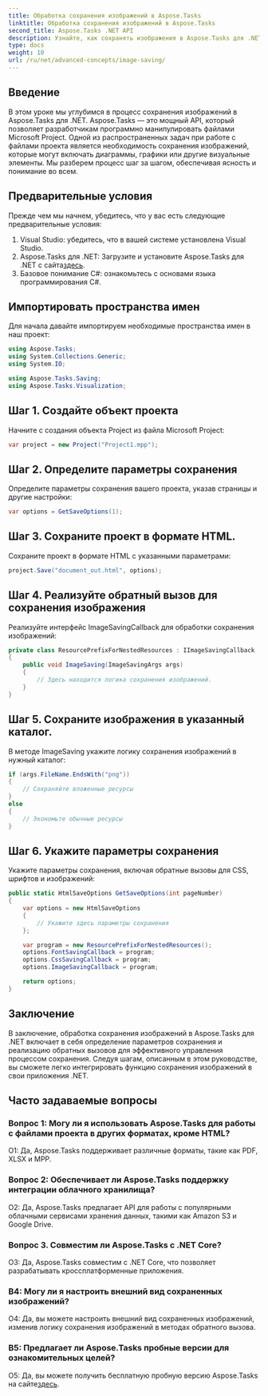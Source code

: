 ```yaml
---
title: Обработка сохранения изображений в Aspose.Tasks
linktitle: Обработка сохранения изображений в Aspose.Tasks
second_title: Aspose.Tasks .NET API
description: Узнайте, как сохранять изображения в Aspose.Tasks для .NET, используя пошаговые инструкции. Легко интегрируйте функцию сохранения изображений в свои приложения .NET.
type: docs
weight: 10
url: /ru/net/advanced-concepts/image-saving/
---
```

## Введение

В этом уроке мы углубимся в процесс сохранения изображений в Aspose.Tasks для .NET. Aspose.Tasks — это мощный API, который позволяет разработчикам программно манипулировать файлами Microsoft Project. Одной из распространенных задач при работе с файлами проекта является необходимость сохранения изображений, которые могут включать диаграммы, графики или другие визуальные элементы. Мы разберем процесс шаг за шагом, обеспечивая ясность и понимание во всем.

## Предварительные условия

Прежде чем мы начнем, убедитесь, что у вас есть следующие предварительные условия:

1. Visual Studio: убедитесь, что в вашей системе установлена Visual Studio.
2.  Aspose.Tasks для .NET: Загрузите и установите Aspose.Tasks для .NET с сайта[здесь](https://releases.aspose.com/tasks/net/).
3. Базовое понимание C#: ознакомьтесь с основами языка программирования C#.

## Импортировать пространства имен

Для начала давайте импортируем необходимые пространства имен в наш проект:

```csharp
using Aspose.Tasks;
using System.Collections.Generic;
using System.IO;

using Aspose.Tasks.Saving;
using Aspose.Tasks.Visualization;
```

## Шаг 1. Создайте объект проекта

Начните с создания объекта Project из файла Microsoft Project:

```csharp
var project = new Project("Project1.mpp");
```

## Шаг 2. Определите параметры сохранения

Определите параметры сохранения вашего проекта, указав страницы и другие настройки:

```csharp
var options = GetSaveOptions(1);
```

## Шаг 3. Сохраните проект в формате HTML.

Сохраните проект в формате HTML с указанными параметрами:

```csharp
project.Save("document_out.html", options);
```

## Шаг 4. Реализуйте обратный вызов для сохранения изображения

Реализуйте интерфейс ImageSavingCallback для обработки сохранения изображений:

```csharp
private class ResourcePrefixForNestedResources : IImageSavingCallback
{
    public void ImageSaving(ImageSavingArgs args)
    {
        // Здесь находится логика сохранения изображений.
    }
}
```

## Шаг 5. Сохраните изображения в указанный каталог.

В методе ImageSaving укажите логику сохранения изображений в нужный каталог:

```csharp
if (args.FileName.EndsWith("png"))
{
    // Сохраняйте вложенные ресурсы
}
else
{
    // Экономьте обычные ресурсы
}
```

## Шаг 6. Укажите параметры сохранения

Укажите параметры сохранения, включая обратные вызовы для CSS, шрифтов и изображений:

```csharp
public static HtmlSaveOptions GetSaveOptions(int pageNumber)
{
    var options = new HtmlSaveOptions
    {
        // Укажите здесь параметры сохранения
    };

    var program = new ResourcePrefixForNestedResources();
    options.FontSavingCallback = program;
    options.CssSavingCallback = program;
    options.ImageSavingCallback = program;

    return options;
}
```

## Заключение

В заключение, обработка сохранения изображений в Aspose.Tasks для .NET включает в себя определение параметров сохранения и реализацию обратных вызовов для эффективного управления процессом сохранения. Следуя шагам, описанным в этом руководстве, вы сможете легко интегрировать функцию сохранения изображений в свои приложения .NET.

## Часто задаваемые вопросы

### Вопрос 1: Могу ли я использовать Aspose.Tasks для работы с файлами проекта в других форматах, кроме HTML?

О1: Да, Aspose.Tasks поддерживает различные форматы, такие как PDF, XLSX и MPP.

### Вопрос 2: Обеспечивает ли Aspose.Tasks поддержку интеграции облачного хранилища?

О2: Да, Aspose.Tasks предлагает API для работы с популярными облачными сервисами хранения данных, такими как Amazon S3 и Google Drive.

### Вопрос 3. Совместим ли Aspose.Tasks с .NET Core?

О3: Да, Aspose.Tasks совместим с .NET Core, что позволяет разрабатывать кроссплатформенные приложения.

### В4: Могу ли я настроить внешний вид сохраненных изображений?

О4: Да, вы можете настроить внешний вид сохраненных изображений, изменив логику сохранения изображений в методах обратного вызова.

### В5: Предлагает ли Aspose.Tasks пробные версии для ознакомительных целей?

 О5: Да, вы можете получить бесплатную пробную версию Aspose.Tasks на сайте[здесь](https://releases.aspose.com/).